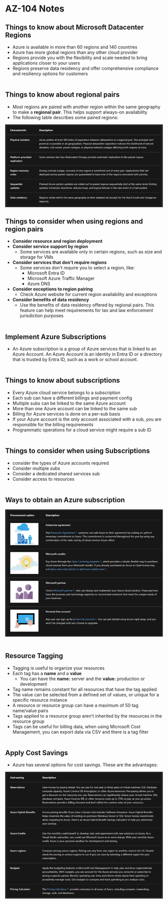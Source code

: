 # AZ-104 Notes

## Things to know about Microsoft Datacenter Regions

- Azure is available in more than 60 regions and 140 countries
- Azure has more global regions than any other cloud provider
- Regions provide you with the flexibility and scale needed to bring applications closer to your users
- Regions preserve data residency and offer comprehensive compliance and resiliency options for customers  
    <br/>

## Things to know about regional pairs

- Most regions are paired with another region within the same geography to make a **regional pair**. This helps support always-on availability
- The following table describes some paired regions:

![Screenshot 2024-03-23 134950.png](../_resources/Screenshot%202024-03-23%20134950.png)

## Things to consider when using regions and region pairs

- **Consider resource and region deployment**
- **Consider service support by region**
    - Some services are available only in certain regions, such as size and storage for VMs
- **Consider services that don't require regions**
    - Some services don't require you to select a region, like:
        - Microsoft Entra ID
        - Microsoft Azure Traffic Manager
        - Azure DNS
- **Consider exceptions to region pairing**
    - Check Azure website for current region availability and exceptions
- **Consider benefits of data residency**
    - Use the benefits of data residency offered by regional pairs. This feature can help meet requirements for tax and law enforcement jurisdiction purposes  
        <br/>

## Implement Azure Subscriptions

- An Azure subscription is a group of Azure services that is linked to an Azure Account. An Azure Account is an identity in Entra ID or a directory that is trusted by Entra ID, such as a work or school account.  
    <br/>

## Things to know about subscriptions

- Every Azure cloud service belongs to a subscription
- Each sub can have a different billings and payment config
- Multiple subs can be linked to the same Azure account
- More than one Azure account can be linked to the same sub
- Billing for Azure services is done on a per-sub basis
- If your Azure account is the only account associated with a sub, you are responsible for the billing requirements
- Programmatic operations for a cloud service might require a sub ID  
    <br/>

## Things to consider when using Subscriptions

- consider the types of Azure accounts required
- Consider multiple subs
- Consider a dedicated shared services sub
- Consider access to resources  
    <br/>

## Ways to obtain an Azure subscription

![Screenshot 2024-03-23 134950.png](../_resources/Screenshot%202024-03-23%20134950-1.png)  
<br/>

## Resource Tagging

- Tagging is useful to organize your resources
- Each tag has a **name** and a **value**
    - You can have the **name:** server and the **value:** production or development
- Tag name remains constant for all resources that have the tag applied
- The value can be selected from a defined set of values, or unique for a specific resource instance
- A resource or resource group can have a maximum of 50 tag name/value pairs
- Tags applied to a resource group aren't inherited by the resources in the resource group
- Tags can be useful for billing data, when using Microsoft Cost Management, you can export data via CSV and there is a tag filter  
    <br/>

## Apply Cost Savings

- Azure has several options for cost savings. These are the advantages:

![Screenshot 2024-03-23 151036.png](../_resources/Screenshot%202024-03-23%20151036.png)